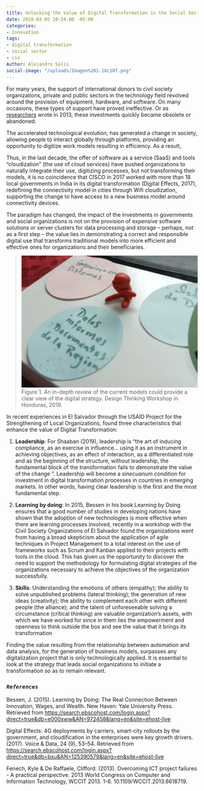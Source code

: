 ```yaml
---
title: Unlocking the Value of Digital Transformation in the Social Sector
date: 2020-03-05 10:54:00 -05:00
categories:
- Innovation
tags:
- digital transformation
- social sector
- cso
Author: Alejandro Solis
social-image: "/uploads/Imagen%201-18c18f.png"
---
```


For many years, the support of international donors to civil society organizations, private and public sectors in the technology field revolved around the provision of equipment, hardware, and software. On many occasions, these types of support have proved ineffective. Or as [researchers](https://www.researchgate.net/publication/261263057_Overcoming_ICT_project_failures_-_A_practical_perspective) wrote in 2013, these investments quickly became obsolete or abandoned. 

The accelerated technological evolution, has generated a change in society,  allowing people to interact globally through platforms, providing an opportunity to digitize work models resulting in efficiency.  As a result, 

Thus, in the last decade, the offer of software as a service (SaaS) and tools “cloudization” (the use of cloud services) have pushed organizations to naturally integrate their use, digitizing processes, but not transforming their models, it is no coincidence that CISCO in 2017 worked with more than 18 local governments in India in its digital transformation (Digital Effects, 2017), redefining the connectivity model in cities through Wifi cloudization, supporting the change to have access to a new business model around connectivity devices.

The paradigm has changed, the impact of the investments in governments and social organizations is not on the provision of expensive software solutions or server clusters for data processing and storage – perhaps, not as a first step – the value lies in demonstrating a correct and responsible digital use that transforms traditional models into more efficient and effective ones for organizations and their beneficiaries.

> ![Imagen 1-18c18f.png](/uploads/Imagen%201-18c18f.png)Figure 1. An in-depth review of the current models could provide a clear view of the digital strategy. Design Thinking Workshop in Honduras, 2019.

In recent experiences in El Salvador through the USAID Project for the Strengthening of Local Organizations, found three characteristics that enhance the value of Digital Transformation:

1. **Leadership**: For Shaaban (2019), leadership is “the art of inducing compliance, as an exercise in influence… using it as an instrument in achieving objectives, as an effect of interaction, as a differentiated role and as the beginning of the structure, without leadership, the fundamental block of the transformation fails to demonstrate the value of the change ”. Leadership will become a *sinecuanum* condition for investment in digital transformation processes in countries in emerging markets. In other words, having clear leadership is the first and the most fundamental step.

2. **Learning by doing**: In 2015, Bessen in his book Learning by Doing ensures that a good number of studies in developing nations have shown that the adoption of new technologies is more effective when there are learning processes involved, recently in a workshop with the Civil Society Organizations of El Salvador found the organizations went from having a broad skepticism about the application of agile techniques in Project Management to a total interest on the use of frameworks such as Scrum and Kanban applied to their projects with tools in the cloud. This has given us the opportunity to discover the need to support the methodology for formulating digital strategies of the organizations necessary to achieve the objectives of the organization successfully.

3. **Skills**: Understanding the emotions of others (empathy); the ability to solve unpublished problems (lateral thinking); the generation of new ideas (creativity); the ability to complement each other with different people (the alliance); and the talent of unforeseeable solving a circumstance (critical thinking) are valuable organization’s assets, with which we have worked for since in them lies the empowerment and openness to think outside the box and see the value that it brings its transformation

Finding the value resulting from the relationship between automation and data analysis, for the generation of business models, surpasses any digitalization project that is only technologically applied. It is essential to look at the strategy that leads social organizations to initiate a transformation so as to remain relevant.

### *`References`*

Bessen, J. (2015). Learning by Doing: The Real Connection Between Innovation, Wages, and Wealth. New Haven: Yale University Press. Retrieved from https://search.ebscohost.com/login.aspx?direct=true&db=e000xww&AN=972458&lang=en&site=ehost-live

Digital Effects: 4G deployments by carriers, smart-city rollouts by the government, and cloudification in the enterprises were key growth drivers. (2017). Voice & Data, 24 (9), 53–54. Retrieved from https://search.ebscohost.com/login.aspx?direct=true&db=bsu&AN=125390579&lang=en&site=ehost-live

Fenech, Kyle & De Raffaele, Clifford. (2013). Overcoming ICT project failures - A practical perspective. 2013 World Congress on Computer and Information Technology, WCCIT 2013. 1-6. 10.1109/WCCIT.2013.6618719.